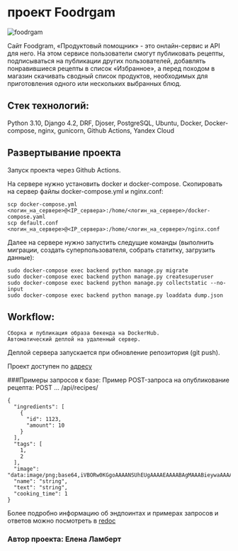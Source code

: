 # проект Foodrgam
![foodrgam](https://github.com/ElenaL1/foodgram-project-react/actions/workflows/main.yml/badge.svg?event=push)

Сайт Foodgram, «Продуктовый помощник» - это онлайн-сервис и API для него. На этом сервисе пользователи смогут публиковать рецепты, подписываться на публикации других пользователей, добавлять понравившиеся рецепты в список «Избранное», а перед походом в магазин скачивать сводный список продуктов, необходимых для приготовления одного или нескольких выбранных блюд.

## Стек технологий:
Python 3.10, Django 4.2, DRF, Djoser, PostgreSQL, Ubuntu, Docker, Docker-compose, nginx, gunicorn, Github Actions, Yandex Cloud

## Развертывание проекта
Запуск проекта через Github Actions.

На сервере нужно установить docker и docker-compose. Скопировать на сервер файлы docker-compose.yml и nginx.conf:
```
scp docker-compose.yml <логин_на_сервере>@<IP_сервера>:/home/<логин_на_сервере>/docker-compose.yaml
scp default.conf <логин_на_сервере>@<IP_сервера>:/home/<логин_на_сервере>/nginx.conf
```

Далее на сервере нужно запустить следущие команды (выполнить миграции, создать суперпользователя, собрать статитку, загрузить данные):
```
sudo docker-compose exec backend python manage.py migrate
sudo docker-compose exec backend python manage.py createsuperuser
sudo docker-compose exec backend python manage.py collectstatic --no-input
sudo docker-compose exec backend python manage.py loaddata dump.json
```

## Workflow:
    Сборка и публикация образа бекенда на DockerHub.
    Автоматический деплой на удаленный сервер.
Деплой сервера запускается при обновление репозитория (git push).


Проект доступен по [адресу](http://158.160.44.210/)


###Примеры запросов к базе:
Пример POST-запроса на опубликование рецепта: POST ... /api/recipes/
```
{
  "ingredients": [
    {
      "id": 1123,
      "amount": 10
    }
  ],
  "tags": [
    1,
    2
  ],
  "image": "data:image/png;base64,iVBORw0KGgoAAAANSUhEUgAAAAEAAAABAgMAAABieywaAAAACVBMVEUAAAD///9fX1/S0ecCAAAACXBIWXMAAA7EAAAOxAGVKw4bAAAACklEQVQImWNoAAAAggCByxOyYQAAAABJRU5ErkJggg==",
  "name": "string",
  "text": "string",
  "cooking_time": 1
}
```
Более подробно информацию об эндпоинтах и примерах запросов и ответов можно посмотреть в 
[redoc](http://158.160.44.210/api/docs/redoc.html)

### Автор проекта: Елена Ламберт

